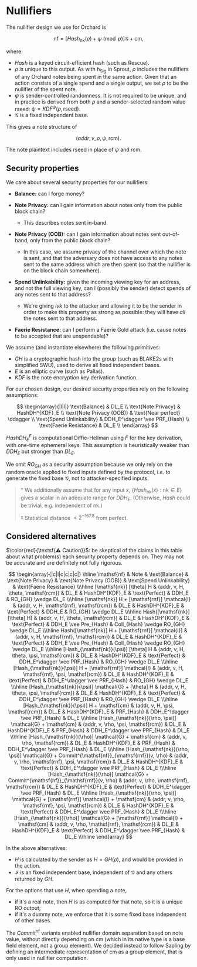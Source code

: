 # Nullifiers

The nullifier design we use for Orchard is

$$\mathsf{nf} = [Hash_{\mathsf{nk}}(\rho) + \psi \pmod{p}] \mathcal{G} + \mathsf{cm},$$

where:
- $Hash$ is a keyed circuit-efficient hash (such as Rescue).
- $\rho$ is unique to this output. As with $\mathsf{h_{Sig}}$ in Sprout, $\rho$ includes
  the nullifiers of any Orchard notes being spent in the same action. Given that an action
  consists of a single spend and a single output, we set $\rho$ to be the nullifier of the
  spent note.
- $\psi$ is sender-controlled randomness. It is not required to be unique, and in practice
  is derived from both $\rho$ and a sender-selected random value $\mathsf{rseed}$:
  $\psi = KDF^\psi(\rho, \mathsf{rseed})$.
- $\mathcal{G}$ is a fixed independent base.

This gives a note structure of

$$(addr, v, \rho, \psi, \mathsf{rcm}).$$

The note plaintext includes $\mathsf{rseed}$ in place of $\psi$ and $\mathsf{rcm}$.

## Security properties

We care about several security properties for our nullifiers:

- **Balance:** can I forge money?

- **Note Privacy:** can I gain information about notes only from the public block chain?
  - This describes notes sent in-band.

- **Note Privacy (OOB):** can I gain information about notes sent out-of-band, only from
  the public block chain?
  - In this case, we assume privacy of the channel over which the note is sent, and that
    the adversary does not have access to any notes sent to the same address which are
    then spent (so that the nullifier is on the block chain somewhere).

- **Spend Unlinkability:** given the incoming viewing key for an address, and not the full
  viewing key, can I (possibly the sender) detect spends of any notes sent to that address?
  - We're giving $ivk$ to the attacker and allowing it to be the sender in order to make
    this property as strong as possible: they will have *all* the notes sent to that
    address.

- **Faerie Resistance:** can I perform a Faerie Gold attack (i.e. cause notes to be
  accepted that are unspendable)?

We assume (and instantiate elsewhere) the following primitives:

- $GH$ is a cryptographic hash into the group (such as BLAKE2s with simplified SWU), used
  to derive all fixed independent bases.
- $E$ is an elliptic curve (such as Pallas).
- $KDF$ is the note encryption key derivation function.

For our chosen design, our desired security properties rely on the following assumptions:

$$
\begin{array}{|l|l|}
\text{Balance} & DL_E \\
\text{Note Privacy} & HashDH^{KDF}_E \\
\text{Note Privacy (OOB)} & \text{Near perfect} \ddagger \\
\text{Spend Unlinkability} & DDH_E^\dagger \vee PRF_{Hash} \\
\text{Faerie Resistance} & DL_E \\
\end{array}
$$

$HashDH^{F}_E$ is computational Diffie-Hellman using $F$ for the key derivation, with
one-time ephemeral keys. This assumption is heuristically weaker than $DDH_E$ but stronger
than $DL_E$.

We omit $RO_{GH}$ as a security assumption because we only rely on the random oracle
applied to fixed inputs defined by the protocol, i.e. to generate the fixed base
$\mathcal{G}$, not to attacker-specified inputs.

> $\dagger$ We additionally assume that for any input $x$,
> $\{Hash_{\mathsf{nk}}(x) : \mathsf{nk} \in E\}$ gives a scalar in an adequate range for
> $DDH_E$. (Otherwise, $Hash$ could be trivial, e.g. independent of $\mathsf{nk}$.)
>
> $\ddagger$ Statistical distance $< 2^{-167.8}$ from perfect.

## Considered alternatives

$\color{red}{\textsf{⚠ Caution}}$: be skeptical of the claims in this table about what
problem(s) each security property depends on. They may not be accurate and are definitely
not fully rigorous.

$$
\begin{array}{|c|l|c|c|c|c|}
\hline
\mathsf{nf} & Note & \text{Balance} & \text{Note Privacy} & \text{Note Privacy (OOB)} & \text{Spend Unlinkability} & \text{Faerie Resistance} \\\hline
[\mathsf{nk}] [\theta] H & (addr, v, H, \theta, \mathsf{rcm}) & DL_E & HashDH^{KDF}_E & \text{Perfect} & DDH_E & RO_{GH} \wedge DL_E \\\hline
[\mathsf{nk}] H + [\mathsf{rnf}] \mathcal{I} & (addr, v, H, \mathsf{rnf}, \mathsf{rcm}) & DL_E & HashDH^{KDF}_E & \text{Perfect} & DDH_E & RO_{GH} \wedge DL_E \\\hline
Hash([\mathsf{nk}] [\theta] H) & (addr, v, H, \theta, \mathsf{rcm}) & DL_E & HashDH^{KDF}_E & \text{Perfect} & DDH_E \vee Pre_{Hash} & Coll_{Hash} \wedge RO_{GH} \wedge DL_E \\\hline
Hash([\mathsf{nk}] H + [\mathsf{rnf}] \mathcal{I}) & (addr, v, H, \mathsf{rnf}, \mathsf{rcm}) & DL_E & HashDH^{KDF}_E & \text{Perfect} & DDH_E \vee Pre_{Hash} & Coll_{Hash} \wedge RO_{GH} \wedge DL_E \\\hline
[Hash_{\mathsf{nk}}(\psi)] [\theta] H & (addr, v, H, \theta, \psi, \mathsf{rcm}) & DL_E & HashDH^{KDF}_E & \text{Perfect} & DDH_E^\dagger \vee PRF_{Hash} & RO_{GH} \wedge DL_E \\\hline
[Hash_{\mathsf{nk}}(\psi)] H + [\mathsf{rnf}] \mathcal{I} & (addr, v, H, \mathsf{rnf}, \psi, \mathsf{rcm}) & DL_E & HashDH^{KDF}_E & \text{Perfect} & DDH_E^\dagger \vee PRF_{Hash} & RO_{GH} \wedge DL_E \\\hline
[Hash_{\mathsf{nk}}(\psi)] \mathcal{G} + [\theta] H & (addr, v, H, \theta, \psi, \mathsf{rcm}) & DL_E & HashDH^{KDF}_E & \text{Perfect} & DDH_E^\dagger \vee PRF_{Hash} & RO_{GH} \wedge DL_E \\\hline
[Hash_{\mathsf{nk}}(\psi)] H + \mathsf{cm} & (addr, v, H, \psi, \mathsf{rcm}) & DL_E & HashDH^{KDF}_E & PRF_{Hash} & DDH_E^\dagger \vee PRF_{Hash} & DL_E \\\hline
[Hash_{\mathsf{nk}}(\rho, \psi)] \mathcal{G} + \mathsf{cm} & (addr, v, \rho, \psi, \mathsf{rcm}) & DL_E & HashDH^{KDF}_E & PRF_{Hash} & DDH_E^\dagger \vee PRF_{Hash} & DL_E \\\hline
[Hash_{\mathsf{nk}}(\rho)] \mathcal{G} + \mathsf{cm} & (addr, v, \rho, \mathsf{rcm}) & DL_E & HashDH^{KDF}_E & PRF_{Hash} & DDH_E^\dagger \vee PRF_{Hash} & DL_E \\\hline
[Hash_{\mathsf{nk}}(\rho, \psi)] \mathcal{G} + Commit^{\mathsf{nf}}_{\mathsf{rnf}}(v, \rho) & (addr, v, \rho, \mathsf{rnf}, \psi, \mathsf{rcm}) & DL_E & HashDH^{KDF}_E & \text{Perfect} & DDH_E^\dagger \vee PRF_{Hash} & DL_E \\\hline
[Hash_{\mathsf{nk}}(\rho)] \mathcal{G} + Commit^{\mathsf{nf}}_{\mathsf{rnf}}(v, \rho) & (addr, v, \rho, \mathsf{rnf}, \mathsf{rcm}) & DL_E & HashDH^{KDF}_E & \text{Perfect} & DDH_E^\dagger \vee PRF_{Hash} & DL_E \\\hline
[Hash_{\mathsf{nk}}(\rho, \psi)] \mathcal{G} + [\mathsf{rnf}] \mathcal{I} + \mathsf{cm} & (addr, v, \rho, \mathsf{rnf}, \psi, \mathsf{rcm}) & DL_E & HashDH^{KDF}_E & \text{Perfect} & DDH_E^\dagger \vee PRF_{Hash} & DL_E \\\hline
[Hash_{\mathsf{nk}}(\rho)] \mathcal{G} + [\mathsf{rnf}] \mathcal{I} + \mathsf{cm} & (addr, v, \rho, \mathsf{rnf}, \mathsf{rcm}) & DL_E & HashDH^{KDF}_E & \text{Perfect} & DDH_E^\dagger \vee PRF_{Hash} & DL_E \\\hline
\end{array}
$$

In the above alternatives:
- $H$ is calculated by the sender as $H = GH(\rho)$, and would be provided in the action.
- $\mathcal{I}$ is an fixed independent base, independent of $\mathcal{G}$ and any others
  returned by $GH$.

For the options that use $H$, when spending a note,
- if it's a real note, then $H$ is as computed for that note, so it is a unique RO output;
- if it's a dummy note, we enforce that it is some fixed base independent of other bases.

The $Commit^{\mathsf{nf}}$ variants enabled nullifier domain separation based on note
value, without directly depending on $\mathsf{cm}$ (which in its native type is a base
field element, not a group element). We decided instead to follow Sapling by defining an
intermediate representation of $\mathsf{cm}$ as a group element, that is only used in
nullifier computation.
